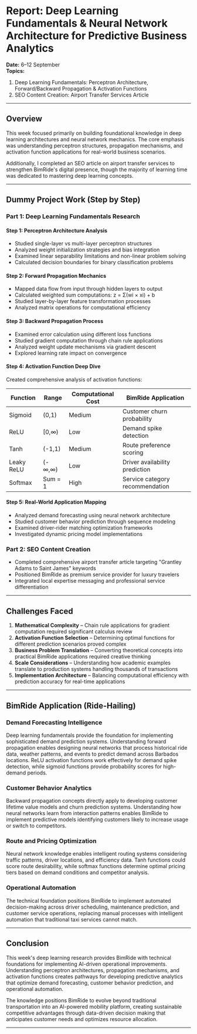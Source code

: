 # Report: Deep Learning Fundamentals & Neural Network Architecture for Predictive Business Analytics
**Date:** 6–12 September  
**Topics:**  
1. Deep Learning Fundamentals: Perceptron Architecture, Forward/Backward Propagation & Activation Functions
2. SEO Content Creation: Airport Transfer Services Article

---

## Overview
This week focused primarily on building foundational knowledge in deep learning architectures and neural network mechanics. The core emphasis was understanding perceptron structures, propagation mechanisms, and activation function applications for real-world business scenarios.

Additionally, I completed an SEO article on airport transfer services to strengthen BimRide's digital presence, though the majority of learning time was dedicated to mastering deep learning concepts.

---

## Dummy Project Work (Step by Step)

### Part 1: Deep Learning Fundamentals Research

#### Step 1: Perceptron Architecture Analysis
- Studied single-layer vs multi-layer perceptron structures
- Analyzed weight initialization strategies and bias integration
- Examined linear separability limitations and non-linear problem solving
- Calculated decision boundaries for binary classification problems

#### Step 2: Forward Propagation Mechanics
- Mapped data flow from input through hidden layers to output
- Calculated weighted sum computations: z = Σ(wi × xi) + b
- Studied layer-by-layer feature transformation processes
- Analyzed matrix operations for computational efficiency

#### Step 3: Backward Propagation Process
- Examined error calculation using different loss functions
- Studied gradient computation through chain rule applications
- Analyzed weight update mechanisms via gradient descent
- Explored learning rate impact on convergence

#### Step 4: Activation Function Deep Dive
Created comprehensive analysis of activation functions:

| **Function** | **Range** | **Computational Cost** | **BimRide Application** |
|---|---|---|---|
| Sigmoid | (0,1) | Medium | Customer churn probability |
| ReLU | [0,∞) | Low | Demand spike detection |
| Tanh | (-1,1) | Medium | Route preference scoring |
| Leaky ReLU | (-∞,∞) | Low | Driver availability prediction |
| Softmax | Sum = 1 | High | Service category recommendation |

#### Step 5: Real-World Application Mapping
- Analyzed demand forecasting using neural network architecture
- Studied customer behavior prediction through sequence modeling
- Examined driver-rider matching optimization frameworks
- Investigated dynamic pricing model implementations

### Part 2: SEO Content Creation
- Completed comprehensive airport transfer article targeting "Grantley Adams to Saint James" keywords
- Positioned BimRide as premium service provider for luxury travelers
- Integrated local expertise messaging and professional service differentiation

---

## Challenges Faced
1. **Mathematical Complexity** – Chain rule applications for gradient computation required significant calculus review
2. **Activation Function Selection** – Determining optimal functions for different prediction scenarios proved complex
3. **Business Problem Translation** – Converting theoretical concepts into practical BimRide applications required creative thinking
4. **Scale Considerations** – Understanding how academic examples translate to production systems handling thousands of transactions
5. **Implementation Architecture** – Balancing computational efficiency with prediction accuracy for real-time applications

---

## BimRide Application (Ride-Hailing)

### Demand Forecasting Intelligence
Deep learning fundamentals provide the foundation for implementing sophisticated demand prediction systems. Understanding forward propagation enables designing neural networks that process historical ride data, weather patterns, and events to predict demand across Barbados locations. ReLU activation functions work effectively for demand spike detection, while sigmoid functions provide probability scores for high-demand periods.

### Customer Behavior Analytics
Backward propagation concepts directly apply to developing customer lifetime value models and churn prediction systems. Understanding how neural networks learn from interaction patterns enables BimRide to implement predictive models identifying customers likely to increase usage or switch to competitors.

### Route and Pricing Optimization
Neural network knowledge enables intelligent routing systems considering traffic patterns, driver locations, and efficiency data. Tanh functions could score route desirability, while softmax functions determine optimal pricing tiers based on demand conditions and competitor analysis.

### Operational Automation
The technical foundation positions BimRide to implement automated decision-making across driver scheduling, maintenance prediction, and customer service operations, replacing manual processes with intelligent automation that traditional taxi services cannot match.

---

## Conclusion
This week's deep learning research provides BimRide with technical foundations for implementing AI-driven operational improvements. Understanding perceptron architectures, propagation mechanisms, and activation functions creates pathways for developing predictive analytics that optimize demand forecasting, customer behavior prediction, and operational automation.

The knowledge positions BimRide to evolve beyond traditional transportation into an AI-powered mobility platform, creating sustainable competitive advantages through data-driven decision making that anticipates customer needs and optimizes resource allocation.

---